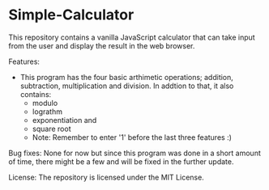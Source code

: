 # Simple-Calculator

This repository contains a vanilla JavaScript calculator that can take input from the user and display the result in the web browser.

Features:
- This program has the four basic arthimetic operations; addition, subtraction, multiplication and division. In addtion to that, it also contains:
     - modulo
     - lograthm
     - exponentiation and
     - square root  
     - Note: Remember to enter '1' before the last three features :)  

Bug fixes: None for now but since this program was done in a short amount of time, there might be a few and will be fixed in the further update.

License: The repository is licensed under the MIT License.

